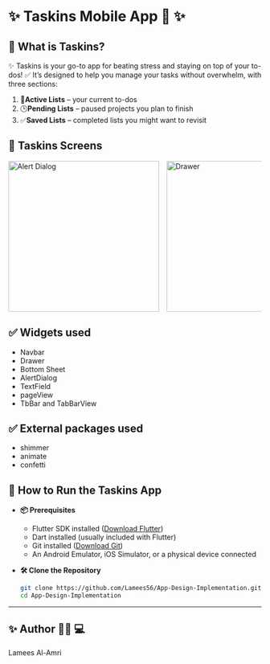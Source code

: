 #  ✨ **Taskins** Mobile App 📱  ✨


## 📝 What is Taskins?

✨ Taskins is your go-to app for beating stress and staying on top of your to-dos! ✅ It’s designed to help you manage your tasks without overwhelm, with three sections:
1. 📝**Active Lists** – your current to-dos  
2. 🕒**Pending Lists** – paused projects you plan to finish  
3. ✅**Saved Lists** – completed lists you might want to revisit  


## 🎥 Taskins Screens

<div style="display: flex; flex-wrap: nowrap; gap: 15px; overflow-x: auto;">

<img src="taskins-screens/alertdialog-ezgif.com-video-to-gif-converter.gif" width="300" alt="Alert Dialog">
<img src="taskins-screens/drawer-ezgif.com-video-to-gif-converter.gif" width="300" alt="Drawer">
<img src="taskins-screens/confetti-ezgif.com-video-to-gif-converter.gif" width="300" alt="Confetti">
<img src="taskins-screens/splashScreen-ezgif.com-video-to-gif-converter.gif" width="300" alt="Splash Screen">
<img src="taskins-screens/animate-ezgif.com-video-to-gif-converter.mov" width="300" alt="Animate">
<img src="taskins-screens/loginSignUp-ezgif.com-video-to-gif-converter.mov" width="300" alt="Login/Sign Up">
<img src="taskins-screens/NaVbar-ezgif.com-video-to-gif-converter.mov" width="300" alt="Navbar">
<img src="taskins-screens/pageView-ezgif.com-video-to-gif-converter.mov" width="300" alt="Page View">
<img src="taskins-screens/bottomsheet-ezgif.com-video-to-gif-converter.mov" width="300" alt="Bottom Sheet">

</div>








## ✅  Widgets used 

+ Navbar
+ Drawer
+ Bottom Sheet
+ AlertDialog
+ TextField
+ pageView
+ TbBar and TabBarView



## ✅ External packages used 

+ shimmer
+ animate
+ confetti 


## 🚀 How to Run the Taskins App

+ **📦 Prerequisites**  
  + Flutter SDK installed ([Download Flutter](https://docs.flutter.dev/get-started/install))  
  + Dart installed (usually included with Flutter)  
  + Git installed ([Download Git](https://git-scm.com/downloads))  
  + An Android Emulator, iOS Simulator, or a physical device connected  

+ **🛠️ Clone the Repository**  
  ```bash
  git clone https://github.com/Lamees56/App-Design-Implementation.git
  cd App-Design-Implementation


---

## ✨ Author 👩‍💻 💻

Lamees Al-Amri 

